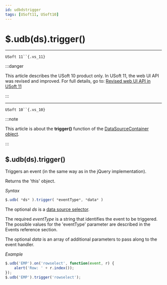 ```yaml
---
id: udbdstrigger
tags: [USoft11, USoft10]
---
```

# $.udb(ds).trigger()



----

`USoft 11``{.vs_11}`


:::danger

This article describes the USoft 10 product only.
In USoft 11, the web UI API was revised and improved. For full details, go to:
[Revised web UI API in USoft 11](/docs/Web_and_app_UIs/UDB_udb/Revised_web_UI_API_in_USoft_11.md)

:::

----

`USoft 10``{.vs_10}`


:::note

This article is about the **trigger()** function of the [DataSourceContainer object](/docs/Web_and_app_UIs/UDB_DataSourceContainer).

:::

## **$.udb(ds).trigger()**

Triggers an event (in the same way as in the jQuery implementation).

Returns the 'this' object.

*Syntax*

```js
$.udb( *ds* ).trigger( *eventType*, *data* )
```

The optional *ds* is a [data source selector](/docs/Web_and_app_UIs/UDB_DataSourceMetaContainer/UDB_DataSourceMetaContainer_object.md).

The required *eventType* is a string that identifies the event to be triggered. The possible values for the 'eventType' parameter are described in the Events reference section.

The optional *data* is an array of additional parameters to pass along to the event handler.

*Example*

```js
$.udb('EMP').on('rowselect', function(event, r) {
    alert('Row: ' + r.index());
});
$.udb('EMP').trigger('rowselect');
```

 